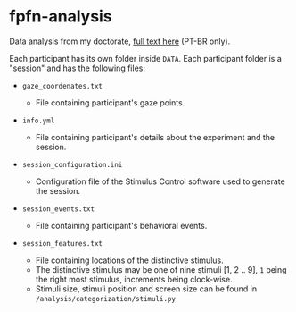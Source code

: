 # fpfn-analysis

Data analysis from my doctorate, [full text here](https://www.researchgate.net/publication/325908971_Eye_movements_correlated_with_the_feature-positive_effect) (PT-BR only).

Each participant has its own folder inside `DATA`. Each participant folder is a "session" and has the following files:

- `gaze_coordenates.txt`
   - File containing participant's gaze points.

- `info.yml`
   - File containing participant's details about the experiment and the session. 

- `session_configuration.ini`
   - Configuration file of the Stimulus Control software used to generate the session.

- `session_events.txt`
   - File containing participant's behavioral events.

- `session_features.txt`
   - File containing locations of the distinctive stimulus.
   - The distinctive stimulus may be one of nine stimuli [1, 2 .. 9], `1` being the right most stimulus, increments being clock-wise.
   - Stimuli size, stimuli position and screen size can be found in `/analysis/categorization/stimuli.py`
